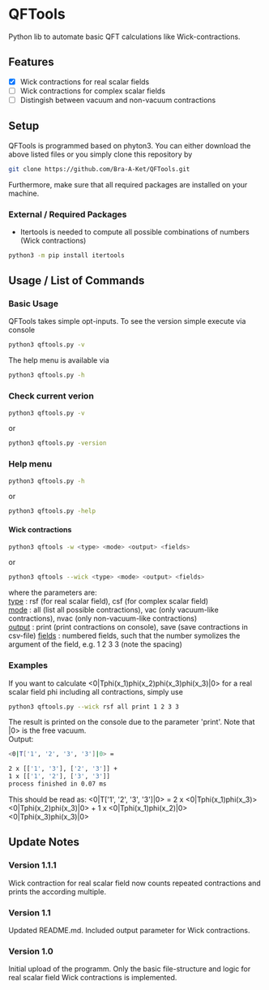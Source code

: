 # QFTools
Python lib to automate basic QFT calculations like Wick-contractions.
## Features
- [x] Wick contractions for real scalar fields
- [ ] Wick contractions for complex scalar fields
- [ ] Distingish between vacuum and non-vacuum contractions
## Setup
QFTools is programmed based on phyton3. You can either download the above listed files or you simply clone this repository by
```bash
git clone https://github.com/Bra-A-Ket/QFTools.git
```
Furthermore, make sure that all required packages are installed on your machine.
### External / Required Packages
- Itertools is needed to compute all possible combinations of numbers (Wick contractions)
```bash
python3 -m pip install itertools
```
## Usage / List of Commands
### Basic Usage
QFTools takes simple opt-inputs. To see the version simple execute via console
```bash
python3 qftools.py -v
```
The help menu is available via
```bash
python3 qftools.py -h
```
### Check current verion
```bash
python3 qftools.py -v
```
or
```bash
python3 qftools.py -version
```
### Help menu
```bash
python3 qftools.py -h
```
or
```bash
python3 qftools.py -help
```
#### Wick contractions
```bash
python3 qftools -w <type> <mode> <output> <fields>
```
or
```bash
python3 qftools --wick <type> <mode> <output> <fields>
```
where the parameters are:\
<ins>type</ins> : rsf (for real scalar field), csf (for complex scalar field)\
<ins>mode</ins> : all (list all possible contractions), vac (only vacuum-like contractions), nvac (only non-vacuum-like contractions)\
<ins>output</ins> : print (print contractions on console), save (save contractions in csv-file)
<ins>fields</ins> : numbered fields, such that the number symolizes the argument of the field, e.g. 1 2 3 3 (note the spacing)
### Examples
If you want to calculate <0|Tphi(x_1)phi(x_2)phi(x_3)phi(x_3)|0> for a real scalar field phi including all contractions, simply use
```bash
python3 qftools.py --wick rsf all print 1 2 3 3
```
The result is printed on the console due to the parameter 'print'. Note that |0> is the free vacuum.\
Output:
```bash
<0|T['1', '2', '3', '3']|0> =

2 x [['1', '3'], ['2', '3']] +
1 x [['1', '2'], ['3', '3']]
process finished in 0.07 ms
```
This should be read as: <0|T['1', '2', '3', '3']|0> = 2 x <0|Tphi(x_1)phi(x_3)><0|Tphi(x_2)phi(x_3)|0> + 1 x <0|Tphi(x_1)phi(x_2)|0><0|Tphi(x_3)phi(x_3)|0>
## Update Notes
### Version 1.1.1
Wick contraction for real scalar field now counts repeated contractions and prints the according multiple.
### Version 1.1
Updated README.md. Included output parameter for Wick contractions.
### Version 1.0
Initial upload of the programm. Only the basic file-structure and logic for real scalar field Wick contractions is implemented.

